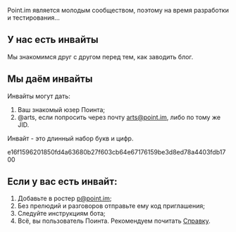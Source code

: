 Point.im является молодым сообществом, поэтому на время разработки и тестирования…

## У нас есть инвайты

Мы знакомимся друг с другом перед тем, как заводить блог.

## Мы даём инвайты

Инвайты могут дать:

1. Ваш знакомый юзер Поинта;
2. @arts, если попросить через почту arts@point.im, либо по тому же JID.

Инвайт - это длинный набор букв и цифр.

e16f1596201850fd4a63680b27f603cb64e67176159be3d8ed78a4403fdb1700

## Если у вас есть инвайт:

1. Добавьте в ростер p@point.im;
2. Без прелюдий и разговоров отправьте ему код приглашения;
3. Следуйте инструкциям бота;
3. Всё, вы пользователь Поинта. Рекомендуем почитать [Справку](http://point.im/help).
